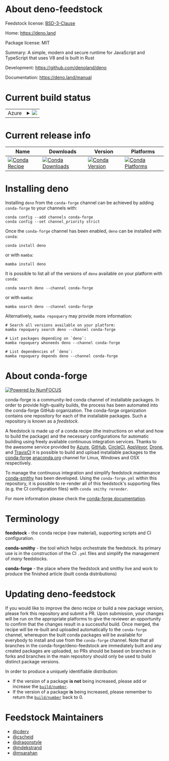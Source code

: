 About deno-feedstock
====================

Feedstock license: [BSD-3-Clause](https://github.com/conda-forge/deno-feedstock/blob/main/LICENSE.txt)

Home: https://deno.land

Package license: MIT

Summary: A simple, modern and secure runtime for JavaScript and TypeScript that uses V8 and is built in Rust

Development: https://github.com/denoland/deno

Documentation: https://deno.land/manual

Current build status
====================


<table>
    
  <tr>
    <td>Azure</td>
    <td>
      <details>
        <summary>
          <a href="https://dev.azure.com/conda-forge/feedstock-builds/_build/latest?definitionId=14856&branchName=main">
            <img src="https://dev.azure.com/conda-forge/feedstock-builds/_apis/build/status/deno-feedstock?branchName=main">
          </a>
        </summary>
        <table>
          <thead><tr><th>Variant</th><th>Status</th></tr></thead>
          <tbody><tr>
              <td>linux_64</td>
              <td>
                <a href="https://dev.azure.com/conda-forge/feedstock-builds/_build/latest?definitionId=14856&branchName=main">
                  <img src="https://dev.azure.com/conda-forge/feedstock-builds/_apis/build/status/deno-feedstock?branchName=main&jobName=linux&configuration=linux%20linux_64_" alt="variant">
                </a>
              </td>
            </tr><tr>
              <td>linux_aarch64</td>
              <td>
                <a href="https://dev.azure.com/conda-forge/feedstock-builds/_build/latest?definitionId=14856&branchName=main">
                  <img src="https://dev.azure.com/conda-forge/feedstock-builds/_apis/build/status/deno-feedstock?branchName=main&jobName=linux&configuration=linux%20linux_aarch64_" alt="variant">
                </a>
              </td>
            </tr><tr>
              <td>osx_64</td>
              <td>
                <a href="https://dev.azure.com/conda-forge/feedstock-builds/_build/latest?definitionId=14856&branchName=main">
                  <img src="https://dev.azure.com/conda-forge/feedstock-builds/_apis/build/status/deno-feedstock?branchName=main&jobName=osx&configuration=osx%20osx_64_" alt="variant">
                </a>
              </td>
            </tr><tr>
              <td>osx_arm64</td>
              <td>
                <a href="https://dev.azure.com/conda-forge/feedstock-builds/_build/latest?definitionId=14856&branchName=main">
                  <img src="https://dev.azure.com/conda-forge/feedstock-builds/_apis/build/status/deno-feedstock?branchName=main&jobName=osx&configuration=osx%20osx_arm64_" alt="variant">
                </a>
              </td>
            </tr><tr>
              <td>win_64</td>
              <td>
                <a href="https://dev.azure.com/conda-forge/feedstock-builds/_build/latest?definitionId=14856&branchName=main">
                  <img src="https://dev.azure.com/conda-forge/feedstock-builds/_apis/build/status/deno-feedstock?branchName=main&jobName=win&configuration=win%20win_64_" alt="variant">
                </a>
              </td>
            </tr>
          </tbody>
        </table>
      </details>
    </td>
  </tr>
</table>

Current release info
====================

| Name | Downloads | Version | Platforms |
| --- | --- | --- | --- |
| [![Conda Recipe](https://img.shields.io/badge/recipe-deno-green.svg)](https://anaconda.org/conda-forge/deno) | [![Conda Downloads](https://img.shields.io/conda/dn/conda-forge/deno.svg)](https://anaconda.org/conda-forge/deno) | [![Conda Version](https://img.shields.io/conda/vn/conda-forge/deno.svg)](https://anaconda.org/conda-forge/deno) | [![Conda Platforms](https://img.shields.io/conda/pn/conda-forge/deno.svg)](https://anaconda.org/conda-forge/deno) |

Installing deno
===============

Installing `deno` from the `conda-forge` channel can be achieved by adding `conda-forge` to your channels with:

```
conda config --add channels conda-forge
conda config --set channel_priority strict
```

Once the `conda-forge` channel has been enabled, `deno` can be installed with `conda`:

```
conda install deno
```

or with `mamba`:

```
mamba install deno
```

It is possible to list all of the versions of `deno` available on your platform with `conda`:

```
conda search deno --channel conda-forge
```

or with `mamba`:

```
mamba search deno --channel conda-forge
```

Alternatively, `mamba repoquery` may provide more information:

```
# Search all versions available on your platform:
mamba repoquery search deno --channel conda-forge

# List packages depending on `deno`:
mamba repoquery whoneeds deno --channel conda-forge

# List dependencies of `deno`:
mamba repoquery depends deno --channel conda-forge
```


About conda-forge
=================

[![Powered by
NumFOCUS](https://img.shields.io/badge/powered%20by-NumFOCUS-orange.svg?style=flat&colorA=E1523D&colorB=007D8A)](https://numfocus.org)

conda-forge is a community-led conda channel of installable packages.
In order to provide high-quality builds, the process has been automated into the
conda-forge GitHub organization. The conda-forge organization contains one repository
for each of the installable packages. Such a repository is known as a *feedstock*.

A feedstock is made up of a conda recipe (the instructions on what and how to build
the package) and the necessary configurations for automatic building using freely
available continuous integration services. Thanks to the awesome service provided by
[Azure](https://azure.microsoft.com/en-us/services/devops/), [GitHub](https://github.com/),
[CircleCI](https://circleci.com/), [AppVeyor](https://www.appveyor.com/),
[Drone](https://cloud.drone.io/welcome), and [TravisCI](https://travis-ci.com/)
it is possible to build and upload installable packages to the
[conda-forge](https://anaconda.org/conda-forge) [anaconda.org](https://anaconda.org/)
channel for Linux, Windows and OSX respectively.

To manage the continuous integration and simplify feedstock maintenance
[conda-smithy](https://github.com/conda-forge/conda-smithy) has been developed.
Using the ``conda-forge.yml`` within this repository, it is possible to re-render all of
this feedstock's supporting files (e.g. the CI configuration files) with ``conda smithy rerender``.

For more information please check the [conda-forge documentation](https://conda-forge.org/docs/).

Terminology
===========

**feedstock** - the conda recipe (raw material), supporting scripts and CI configuration.

**conda-smithy** - the tool which helps orchestrate the feedstock.
                   Its primary use is in the construction of the CI ``.yml`` files
                   and simplify the management of *many* feedstocks.

**conda-forge** - the place where the feedstock and smithy live and work to
                  produce the finished article (built conda distributions)


Updating deno-feedstock
=======================

If you would like to improve the deno recipe or build a new
package version, please fork this repository and submit a PR. Upon submission,
your changes will be run on the appropriate platforms to give the reviewer an
opportunity to confirm that the changes result in a successful build. Once
merged, the recipe will be re-built and uploaded automatically to the
`conda-forge` channel, whereupon the built conda packages will be available for
everybody to install and use from the `conda-forge` channel.
Note that all branches in the conda-forge/deno-feedstock are
immediately built and any created packages are uploaded, so PRs should be based
on branches in forks and branches in the main repository should only be used to
build distinct package versions.

In order to produce a uniquely identifiable distribution:
 * If the version of a package **is not** being increased, please add or increase
   the [``build/number``](https://docs.conda.io/projects/conda-build/en/latest/resources/define-metadata.html#build-number-and-string).
 * If the version of a package **is** being increased, please remember to return
   the [``build/number``](https://docs.conda.io/projects/conda-build/en/latest/resources/define-metadata.html#build-number-and-string)
   back to 0.

Feedstock Maintainers
=====================

* [@cderv](https://github.com/cderv/)
* [@cscheid](https://github.com/cscheid/)
* [@dragonstyle](https://github.com/dragonstyle/)
* [@mdekstrand](https://github.com/mdekstrand/)
* [@msarahan](https://github.com/msarahan/)


<!-- dummy commit to enable rerendering -->

